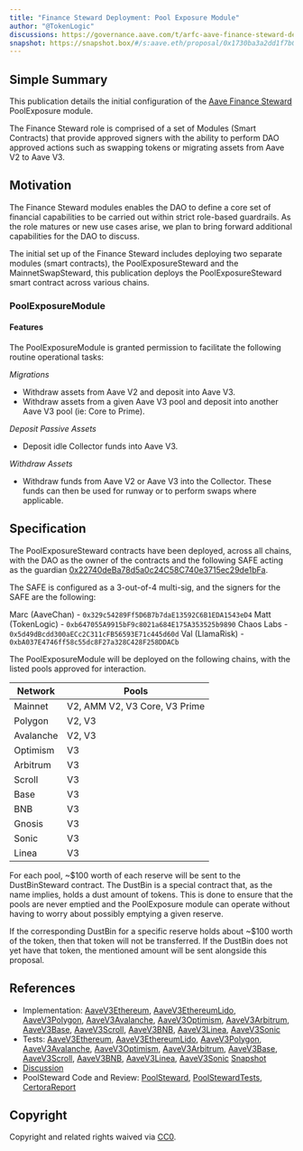 ```yaml
---
title: "Finance Steward Deployment: Pool Exposure Module"
author: "@TokenLogic"
discussions: https://governance.aave.com/t/arfc-aave-finance-steward-deployment/21495
snapshot: https://snapshot.box/#/s:aave.eth/proposal/0x1730ba3a2dd1f7b0b00cfae01b0c9f1bb7494b848c5de517275e2c72cf8c7b4d
---
```


## Simple Summary

This publication details the initial configuration of the [Aave Finance Steward](https://governance.aave.com/t/arfc-aave-finance-steward/17570/1) PoolExposure module.

The Finance Steward role is comprised of a set of Modules (Smart Contracts) that provide approved signers with the ability to perform DAO approved actions such as swapping tokens or migrating assets from Aave V2 to Aave V3.

## Motivation

The Finance Steward modules enables the DAO to define a core set of financial capabilities to be carried out within strict role-based guardrails. As the role matures or new use cases arise, we plan to bring forward additional capabilities for the DAO to discuss.

The initial set up of the Finance Steward includes deploying two separate modules (smart contracts), the PoolExposureSteward and the MainnetSwapSteward, this publication deploys the PoolExposureSteward smart contract across various chains.

### PoolExposureModule

#### Features

The PoolExposureModule is granted permission to facilitate the following routine operational tasks:

_Migrations_

- Withdraw assets from Aave V2 and deposit into Aave V3.
- Withdraw assets from a given Aave V3 pool and deposit into another Aave V3 pool (ie: Core to Prime).

_Deposit Passive Assets_

- Deposit idle Collector funds into Aave V3.

_Withdraw Assets_

- Withdraw funds from Aave V2 or Aave V3 into the Collector.
  These funds can then be used for runway or to perform swaps where applicable.

## Specification

The PoolExposureSteward contracts have been deployed, across all chains, with the DAO as the owner of the contracts and the following SAFE acting as the guardian [0x22740deBa78d5a0c24C58C740e3715ec29de1bFa](https://app.safe.global/home?safe=eth:0x22740deBa78d5a0c24C58C740e3715ec29de1bFa).

The SAFE is configured as a 3-out-of-4 multi-sig, and the signers for the SAFE are the following:

Marc (AaveChan) - `0x329c54289Ff5D6B7b7daE13592C6B1EDA1543eD4`
Matt (TokenLogic) - `0xb647055A9915bF9c8021a684E175A353525b9890`
Chaos Labs - `0x5d49dBcdd300aECc2C311cFB56593E71c445d60d`
Val (LlamaRisk) - `0xbA037E4746ff58c55dc8F27a328C428F258DDACb`

The PoolExposureModule will be deployed on the following chains, with the listed pools approved for interaction.

| Network   | Pools                         |
| --------- | ----------------------------- |
| Mainnet   | V2, AMM V2, V3 Core, V3 Prime |
| Polygon   | V2, V3                        |
| Avalanche | V2, V3                        |
| Optimism  | V3                            |
| Arbitrum  | V3                            |
| Scroll    | V3                            |
| Base      | V3                            |
| BNB       | V3                            |
| Gnosis    | V3                            |
| Sonic     | V3                            |
| Linea     | V3                            |

For each pool, ~$100 worth of each reserve will be sent to the DustBinSteward contract. The DustBin is a special contract that, as the name implies, holds a dust amount of tokens. This is done to ensure that the pools are never emptied and the PoolExposure module can operate without having to worry about possibly emptying a given reserve.

If the corresponding DustBin for a specific reserve holds about ~$100 worth of the token, then that token will not be transferred. If the DustBin does not yet have that token, the mentioned amount will be sent alongside this proposal.

## References

- Implementation: [AaveV3Ethereum](https://github.com/bgd-labs/aave-proposals-v3/blob/main/src/20250319_Multi_FinanceStewardDeploymentPoolExposureModule/AaveV3Ethereum_FinanceStewardDeploymentPoolExposureModule_20250319.sol), [AaveV3EthereumLido](https://github.com/bgd-labs/aave-proposals-v3/blob/main/src/20250319_Multi_FinanceStewardDeploymentPoolExposureModule/AaveV3EthereumLido_FinanceStewardDeploymentPoolExposureModule_20250319.sol), [AaveV3Polygon](https://github.com/bgd-labs/aave-proposals-v3/blob/main/src/20250319_Multi_FinanceStewardDeploymentPoolExposureModule/AaveV3Polygon_FinanceStewardDeploymentPoolExposureModule_20250319.sol), [AaveV3Avalanche](https://github.com/bgd-labs/aave-proposals-v3/blob/main/src/20250319_Multi_FinanceStewardDeploymentPoolExposureModule/AaveV3Avalanche_FinanceStewardDeploymentPoolExposureModule_20250319.sol), [AaveV3Optimism](https://github.com/bgd-labs/aave-proposals-v3/blob/main/src/20250319_Multi_FinanceStewardDeploymentPoolExposureModule/AaveV3Optimism_FinanceStewardDeploymentPoolExposureModule_20250319.sol), [AaveV3Arbitrum](https://github.com/bgd-labs/aave-proposals-v3/blob/main/src/20250319_Multi_FinanceStewardDeploymentPoolExposureModule/AaveV3Arbitrum_FinanceStewardDeploymentPoolExposureModule_20250319.sol), [AaveV3Base](https://github.com/bgd-labs/aave-proposals-v3/blob/main/src/20250319_Multi_FinanceStewardDeploymentPoolExposureModule/AaveV3Base_FinanceStewardDeploymentPoolExposureModule_20250319.sol), [AaveV3Scroll](https://github.com/bgd-labs/aave-proposals-v3/blob/main/src/20250319_Multi_FinanceStewardDeploymentPoolExposureModule/AaveV3Scroll_FinanceStewardDeploymentPoolExposureModule_20250319.sol), [AaveV3BNB](https://github.com/bgd-labs/aave-proposals-v3/blob/main/src/20250319_Multi_FinanceStewardDeploymentPoolExposureModule/AaveV3BNB_FinanceStewardDeploymentPoolExposureModule_20250319.sol), [AaveV3Linea](https://github.com/bgd-labs/aave-proposals-v3/blob/main/src/20250319_Multi_FinanceStewardDeploymentPoolExposureModule/AaveV3Linea_FinanceStewardDeploymentPoolExposureModule_20250319.sol), [AaveV3Sonic](https://github.com/bgd-labs/aave-proposals-v3/blob/main/src/20250319_Multi_FinanceStewardDeploymentPoolExposureModule/AaveV3Sonic_FinanceStewardDeploymentPoolExposureModule_20250319.sol)
- Tests: [AaveV3Ethereum](https://github.com/bgd-labs/aave-proposals-v3/blob/main/src/20250319_Multi_FinanceStewardDeploymentPoolExposureModule/AaveV3Ethereum_FinanceStewardDeploymentPoolExposureModule_20250319.t.sol), [AaveV3EthereumLido](https://github.com/bgd-labs/aave-proposals-v3/blob/main/src/20250319_Multi_FinanceStewardDeploymentPoolExposureModule/AaveV3EthereumLido_FinanceStewardDeploymentPoolExposureModule_20250319.t.sol), [AaveV3Polygon](https://github.com/bgd-labs/aave-proposals-v3/blob/main/src/20250319_Multi_FinanceStewardDeploymentPoolExposureModule/AaveV3Polygon_FinanceStewardDeploymentPoolExposureModule_20250319.t.sol), [AaveV3Avalanche](https://github.com/bgd-labs/aave-proposals-v3/blob/main/src/20250319_Multi_FinanceStewardDeploymentPoolExposureModule/AaveV3Avalanche_FinanceStewardDeploymentPoolExposureModule_20250319.t.sol), [AaveV3Optimism](https://github.com/bgd-labs/aave-proposals-v3/blob/main/src/20250319_Multi_FinanceStewardDeploymentPoolExposureModule/AaveV3Optimism_FinanceStewardDeploymentPoolExposureModule_20250319.t.sol), [AaveV3Arbitrum](https://github.com/bgd-labs/aave-proposals-v3/blob/main/src/20250319_Multi_FinanceStewardDeploymentPoolExposureModule/AaveV3Arbitrum_FinanceStewardDeploymentPoolExposureModule_20250319.t.sol), [AaveV3Base](https://github.com/bgd-labs/aave-proposals-v3/blob/main/src/20250319_Multi_FinanceStewardDeploymentPoolExposureModule/AaveV3Base_FinanceStewardDeploymentPoolExposureModule_20250319.t.sol), [AaveV3Scroll](https://github.com/bgd-labs/aave-proposals-v3/blob/main/src/20250319_Multi_FinanceStewardDeploymentPoolExposureModule/AaveV3Scroll_FinanceStewardDeploymentPoolExposureModule_20250319.t.sol), [AaveV3BNB](https://github.com/bgd-labs/aave-proposals-v3/blob/main/src/20250319_Multi_FinanceStewardDeploymentPoolExposureModule/AaveV3BNB_FinanceStewardDeploymentPoolExposureModule_20250319.t.sol), [AaveV3Linea](https://github.com/bgd-labs/aave-proposals-v3/blob/main/src/20250319_Multi_FinanceStewardDeploymentPoolExposureModule/AaveV3Linea_FinanceStewardDeploymentPoolExposureModule_20250319.t.sol), [AaveV3Sonic](https://github.com/bgd-labs/aave-proposals-v3/blob/main/src/20250319_Multi_FinanceStewardDeploymentPoolExposureModule/AaveV3Sonic_FinanceStewardDeploymentPoolExposureModule_20250319.t.sol)
  [Snapshot](https://snapshot.box/#/s:aave.eth/proposal/0x1730ba3a2dd1f7b0b00cfae01b0c9f1bb7494b848c5de517275e2c72cf8c7b4d)
- [Discussion](https://governance.aave.com/t/arfc-aave-finance-steward-deployment/21495)
- PoolSteward Code and Review: [PoolSteward](https://github.com/bgd-labs/aave-stewards/blob/52bb008fffda95c0afc72d28560fe89625df07a4/src/finance/PoolExposureSteward.sol), [PoolStewardTests](https://github.com/bgd-labs/aave-stewards/blob/52bb008fffda95c0afc72d28560fe89625df07a4/tests/finance/PoolExposureSteward.t.sol), [CertoraReport](https://github.com/bgd-labs/aave-stewards/blob/main/audits/2025_02_16_PoolExposureSteward_Certora.pdf)

## Copyright

Copyright and related rights waived via [CC0](https://creativecommons.org/publicdomain/zero/1.0/).
